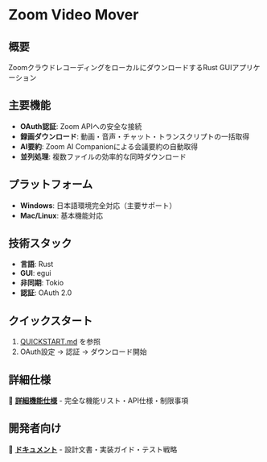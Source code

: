# Zoom Video Mover

## 概要
ZoomクラウドレコーディングをローカルにダウンロードするRust GUIアプリケーション

## 主要機能
- **OAuth認証**: Zoom APIへの安全な接続
- **録画ダウンロード**: 動画・音声・チャット・トランスクリプトの一括取得
- **AI要約**: Zoom AI Companionによる会議要約の自動取得
- **並列処理**: 複数ファイルの効率的な同時ダウンロード

## プラットフォーム
- **Windows**: 日本語環境完全対応（主要サポート）
- **Mac/Linux**: 基本機能対応

## 技術スタック
- **言語**: Rust
- **GUI**: egui
- **非同期**: Tokio
- **認証**: OAuth 2.0

## クイックスタート
1. [QUICKSTART.md](QUICKSTART.md) を参照
2. OAuth設定 → 認証 → ダウンロード開始

## 詳細仕様
📄 **[詳細機能仕様](docs/artifacts/requirements/project_features_detailed.md)** - 完全な機能リスト・API仕様・制限事項

## 開発者向け
📖 **[ドキュメント](docs/)** - 設計文書・実装ガイド・テスト戦略